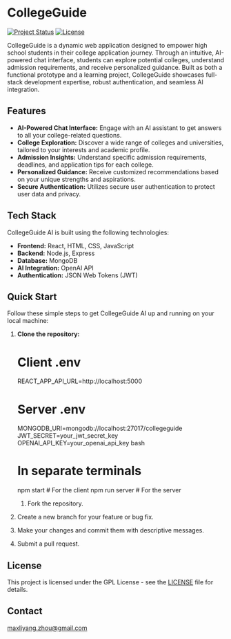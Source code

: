 # CollegeGuide

[![Project Status](https://img.shields.io/badge/status-active-success.svg)](https://github.com/username/CollegeGuide)
[![License](https://img.shields.io/badge/license-GPL-blue.svg)](https://github.com/username/CollegeGuide/blob/main/LICENSE)

CollegeGuide is a dynamic web application designed to empower high school students in their college application journey. Through an intuitive, AI-powered chat interface, students can explore potential colleges, understand admission requirements, and receive personalized guidance. Built as both a functional prototype and a learning project, CollegeGuide showcases full-stack development expertise, robust authentication, and seamless AI integration.

## Features

-   **AI-Powered Chat Interface:** Engage with an AI assistant to get answers to all your college-related questions.
-   **College Exploration:** Discover a wide range of colleges and universities, tailored to your interests and academic profile.
-   **Admission Insights:** Understand specific admission requirements, deadlines, and application tips for each college.
-   **Personalized Guidance:** Receive customized recommendations based on your unique strengths and aspirations.
-   **Secure Authentication:** Utilizes secure user authentication to protect user data and privacy.

## Tech Stack

CollegeGuide AI is built using the following technologies:

-   **Frontend:** React, HTML, CSS, JavaScript
-   **Backend:** Node.js, Express
-   **Database:** MongoDB
-   **AI Integration:** OpenAI API
-   **Authentication:** JSON Web Tokens (JWT)

## Quick Start

Follow these simple steps to get CollegeGuide AI up and running on your local machine:

1.  **Clone the repository:**


    # Client .env
    REACT_APP_API_URL=http://localhost:5000

    # Server .env
    MONGODB_URI=mongodb://localhost:27017/collegeguide
    JWT_SECRET=your_jwt_secret_key
    OPENAI_API_KEY=your_openai_api_key
    bash
    # In separate terminals
    npm start # For the client
    npm run server # For the server
    1.  Fork the repository.
2.  Create a new branch for your feature or bug fix.
3.  Make your changes and commit them with descriptive messages.
4.  Submit a pull request.

## License

This project is licensed under the GPL License - see the [LICENSE](LICENSE) file for details.

## Contact

maxliyang.zhou@gmail.com

